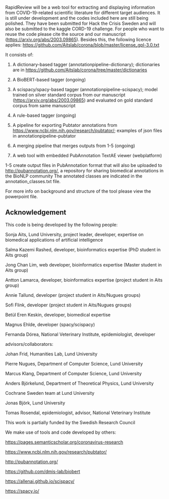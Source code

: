 RapidReview will be a web tool for extracting and displaying information from COVID-19-related scientific literature for different target audiences. It is still under development and the codes included here are still being polished. They have been submitted for Hack the Crisis Sweden and will also be submitted to the kaggle CORD-19 challenge. For people who want to reuse the code please cite the source and our manuscript (https://arxiv.org/abs/2003.09865). Besides this, the following licence applies: https://github.com/Aitslab/corona/blob/master/license_gpl-3.0.txt

It consists of:
1. A dictionary-based tagger (annotationpipeline-dictionary); dictionaries are in https://github.com/Aitslab/corona/tree/master/dictionaries

2. A BioBERT-based tagger (ongoing)

3. A scispacy/spacy-based tagger (annotationpipeline-scispacy); model trained on silver standard corpus from our manuscript (https://arxiv.org/abs/2003.09865) and evaluated on gold standard corpus from same manuscript

4. A rule-based tagger (ongoing)

5. A pipeline for exporting Pubtator annotations from https://www.ncbi.nlm.nih.gov/research/pubtator/; examples of json files in annotationpipeline-pubtator

5. A merging pipeline that merges outputs from 1-5 (ongoing)

6. A web tool with embedded PubAnnotation TextAE viewer (webplatform)

1-5 create output files in PubAnnotation format that will also be uploaded to http://pubannotation.org/, a repository for sharing biomedical annotations in the BioNLP community The annotated classes are indicated in the annotation_classes.txt file.


For more info on background and structure of the tool please view the powerpoint file.


## Acknowledgement
This code is being developed by the following people:

Sonja Aits, Lund University, project leader, developer, expertise on biomedical applications of artificial intelligence

Salma Kazemi Rashed, developer, bioinformatics expertise (PhD student in Aits group)

Jong Chan Lim, web developer, bioinformatics expertise (Master student in Aits group)

Antton Lamarca, developer, bioinformatics expertise (project student in Aits group)

Annie Tallund, developer (project student in Aits/Nugues groups)

Sofi Flink, developer (project student in Aits/Nugues groups)

Betül Eren Keskin, developer, biomedical expertise

Magnus Ehlde, developer (spacy/scispacy)

Fernanda Dórea, National Veterinary Institute, epidemiologist, developer


advisors/collaborators:

Johan Frid, Humanities Lab, Lund University

Pierre Nugues, Department of Computer Science, Lund University

Marcus Klang, Department of Computer Science, Lund University

Anders Björkelund, Department of Theoretical Physics, Lund University

Cochrane Sweden team at Lund University

Jonas Björk, Lund University

Tomas Rosendal, epidemiologist, advisor, National Veterinary Institute

This work is partially funded by the Swedish Research Council

We make use of tools and code developed by others:

https://pages.semanticscholar.org/coronavirus-research

https://www.ncbi.nlm.nih.gov/research/pubtator/

http://pubannotation.org/

https://github.com/dmis-lab/biobert

https://allenai.github.io/scispacy/

https://spacy.io/






